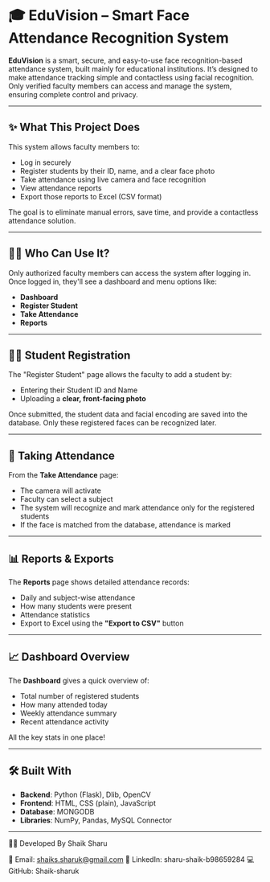 # 🎓 EduVision – Smart Face Attendance Recognition System

**EduVision** is a smart, secure, and easy-to-use face recognition-based attendance system, built mainly for educational institutions. It’s designed to make attendance tracking simple and contactless using facial recognition. Only verified faculty members can access and manage the system, ensuring complete control and privacy.

---

## ✨ What This Project Does

This system allows faculty members to:
- Log in securely
- Register students by their ID, name, and a clear face photo
- Take attendance using live camera and face recognition
- View attendance reports
- Export those reports to Excel (CSV format)

The goal is to eliminate manual errors, save time, and provide a contactless attendance solution.

---

## 👨‍🏫 Who Can Use It?

Only authorized faculty members can access the system after logging in. Once logged in, they'll see a dashboard and menu options like:

- **Dashboard**
- **Register Student**
- **Take Attendance**
- **Reports**

---

## 🧑‍🎓 Student Registration

The "Register Student" page allows the faculty to add a student by:
- Entering their Student ID and Name
- Uploading a **clear, front-facing photo**

Once submitted, the student data and facial encoding are saved into the database. Only these registered faces can be recognized later.

---

## 📸 Taking Attendance

From the **Take Attendance** page:
- The camera will activate
- Faculty can select a subject
- The system will recognize and mark attendance only for the registered students
- If the face is matched from the database, attendance is marked

---

## 📊 Reports & Exports

The **Reports** page shows detailed attendance records:
- Daily and subject-wise attendance
- How many students were present
- Attendance statistics
- Export to Excel using the **"Export to CSV"** button

---

## 📈 Dashboard Overview

The **Dashboard** gives a quick overview of:
- Total number of registered students
- How many attended today
- Weekly attendance summary
- Recent attendance activity

All the key stats in one place!

---

## 🛠 Built With

- **Backend**: Python (Flask), Dlib, OpenCV
- **Frontend**: HTML, CSS (plain), JavaScript
- **Database**: MONGODB
- **Libraries**: NumPy, Pandas, MySQL Connector

---


👨‍💻 Developed By
Shaik Sharu

📧 Email: shaiks.sharuk@gmail.com
🔗 LinkedIn: sharu-shaik-b98659284
💻 GitHub: Shaik-sharuk

